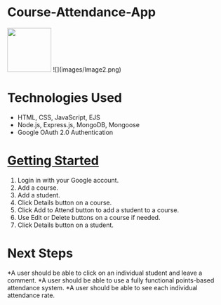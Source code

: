 # Course-Attendance-App

<img src="images/Image1.png" width="100">
![](images/Image2.png)

# Technologies Used

- HTML, CSS, JavaScript, EJS
- Node.js, Express.js, MongoDB, Mongoose
- Google OAuth 2.0 Authentication

# [Getting Started](http://course-attendance-app.herokuapp.com/)

1. Login in with your Google account.
1. Add a course.
1. Add a student.
1. Click Details button on a course.
1. Click Add to Attend button to add a student to a course.
1. Use Edit or Delete buttons on a course if needed.
1. Click Details button on a student.

# Next Steps

*A user should be able to click on an individual student and leave a comment.
*A user should be able to use a fully functional points-based attendance system.
\*A user should be able to see each individual attendance rate.
